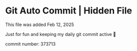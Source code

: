 # Git Auto Commit | Hidden File

This file was added Feb 12, 2025

Just for fun and keeping my daily git commit active 🤪

commit number: 373713
